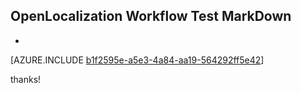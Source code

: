 ## OpenLocalization Workflow Test MarkDown
* 

[AZURE.INCLUDE [b1f2595e-a5e3-4a84-aa19-564292ff5e42](calleeMd1.md)]

 
thanks!
